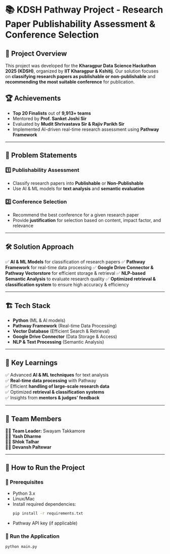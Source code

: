 # 📚 KDSH Pathway Project - Research Paper Publishability Assessment & Conference Selection

## 🚀 Project Overview
This project was developed for the **Kharagpur Data Science Hackathon 2025 (KDSH)**, organized by **IIT Kharagpur & Kshitij**. Our solution focuses on **classifying research papers as publishable or non-publishable** and **recommending the most suitable conference** for publication.

## 🏆 Achievements
- **Top 20 Finalists** out of **9,913+ teams**
- Mentored by **Prof. Sanket Joshi Sir**
- Evaluated by **Mudit Shrivastava Sir & Rajiv Parikh Sir**
- Implemented AI-driven real-time research assessment using **Pathway Framework**

---

## 📌 Problem Statements
### 1️⃣ **Publishability Assessment**
- Classify research papers into **Publishable** or **Non-Publishable**
- Use AI & ML models for **text analysis** and **semantic evaluation**

### 2️⃣ **Conference Selection**
- Recommend the best conference for a given research paper
- Provide **justification** for selection based on content, impact factor, and relevance

---

## 🛠️ Solution Approach
✅ **AI & ML Models** for classification of research papers
✅ **Pathway Framework** for real-time data processing
✅ **Google Drive Connector & Pathway Vectorstore** for efficient storage & retrieval
✅ **NLP-based Semantic Analysis** to evaluate research quality
✅ **Optimized retrieval & classification system** to ensure high accuracy & efficiency

---

## 🏗️ Tech Stack
- **Python** (ML & AI models)
- **Pathway Framework** (Real-time Data Processing)
- **Vector Database** (Efficient Search & Retrieval)
- **Google Drive Connector** (Data Storage & Access)
- **NLP & Text Processing** (Semantic Analysis)

---

## 🔑 Key Learnings
✅ Advanced **AI & ML techniques** for text analysis  
✅ **Real-time data processing** with Pathway  
✅ Efficient **handling of large-scale research data**  
✅ Optimized **retrieval & classification systems**  
✅ Insights from **mentors & judges' feedback**

---

## 🤝 Team Members
👨‍💻 **Team Leader:** Swayam Takkamore  
👨‍💻 **Yash Dharme**  
👨‍💻 **Shlok Talhar**  
👨‍💻 **Devansh Paltewar**  

---

## 📌 How to Run the Project
### 🔧 Prerequisites
- Python 3.x
- Linux/Mac
- Install required dependencies:
  ```bash
  pip install -r requirements.txt
  ```
- Pathway API key (if applicable)

### 🚀 Run the Application
```bash
python main.py
```

